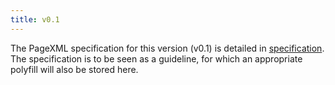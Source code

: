 ```yaml
---
title: v0.1
---
```


The PageXML specification for this version (v0.1) is detailed in [specification](specification). The specification is to be seen as a guideline, for which an appropriate polyfill will also be stored here.
